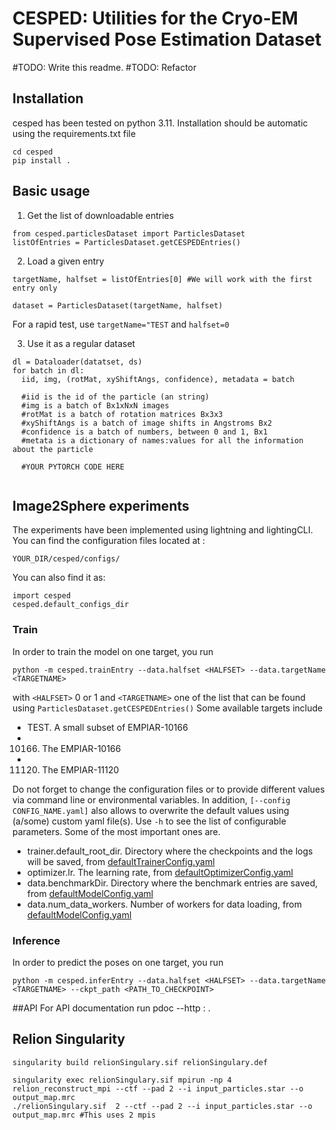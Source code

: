 # CESPED: Utilities for the Cryo-EM Supervised Pose Estimation Dataset

#TODO: Write this readme.
#TODO: Refactor


## Installation
cesped has been tested on python 3.11. Installation should be automatic using the requirements.txt file
```
cd cesped
pip install .
```


## Basic usage

1. Get the list of downloadable entries
```
from cesped.particlesDataset import ParticlesDataset
listOfEntries = ParticlesDataset.getCESPEDEntries()
```
2. Load a given entry
```
targetName, halfset = listOfEntries[0] #We will work with the first entry only

dataset = ParticlesDataset(targetName, halfset)
```
For a rapid test, use `targetName="TEST` and `halfset=0`

3. Use it as a regular dataset
```
dl = Dataloader(datatset, ds)
for batch in dl:
  iid, img, (rotMat, xyShiftAngs, confidence), metadata = batch
  
  #iid is the id of the particle (an string)
  #img is a batch of Bx1xNxN images
  #rotMat is a batch of rotation matrices Bx3x3
  #xyShiftAngs is a batch of image shifts in Angstroms Bx2
  #confidence is a batch of numbers, between 0 and 1, Bx1
  #metata is a dictionary of names:values for all the information about the particle
  
  #YOUR PYTORCH CODE HERE
  
```

## Image2Sphere experiments
The experiments have been implemented using lightning and lightingCLI. You can find the configuration files 
located at :
```
YOUR_DIR/cesped/configs/
```
You can also find it as:
```
import cesped
cesped.default_configs_dir
```
### Train
In order to train the model on one target, you run
```
python -m cesped.trainEntry --data.halfset <HALFSET> --data.targetName <TARGETNAME>
```
with `<HALFSET>` 0 or 1 and `<TARGETNAME>` one of the list that can be found using `ParticlesDataset.getCESPEDEntries()`
Some available targets include
- TEST. A small subset of EMPIAR-10166
- 10166. The EMPIAR-10166
- 11120. The EMPIAR-11120

Do not forget to change the configuration files or to provide different values via command line or environmental 
variables. In addition, `[--config CONFIG_NAME.yaml]` also allows to overwrite the default values using (a/some) custom
yaml file(s). Use `-h` to see the list of configurable parameters. Some of the most important ones are.
- trainer.default_root_dir. Directory where the checkpoints and the logs will be saved, 
from [defaultTrainerConfig.yaml](cesped%2Fconfigs%2FdefaultTrainerConfig.yaml)
- optimizer.lr. The learning rate, from [defaultOptimizerConfig.yaml](cesped%2Fconfigs%2FdefaultOptimizerConfig.yaml)
- data.benchmarkDir. Directory where the benchmark entries are saved, from [defaultModelConfig.yaml](cesped%2Fconfigs%2FdefaultModelConfig.yaml)
- data.num_data_workers. Number of workers for data loading, from [defaultModelConfig.yaml](cesped%2Fconfigs%2FdefaultModelConfig.yaml)

### Inference
In order to predict the poses on one target, you run
```
python -m cesped.inferEntry --data.halfset <HALFSET> --data.targetName <TARGETNAME> --ckpt_path <PATH_TO_CHECKPOINT>
```

##API
For API documentation run
pdoc --http : .




## Relion Singularity
```
singularity build relionSingulary.sif relionSingulary.def 
```


```
singularity exec relionSingulary.sif mpirun -np 4 relion_reconstruct_mpi --ctf --pad 2 --i input_particles.star --o output_map.mrc
./relionSingulary.sif  2 --ctf --pad 2 --i input_particles.star --o output_map.mrc #This uses 2 mpis
```